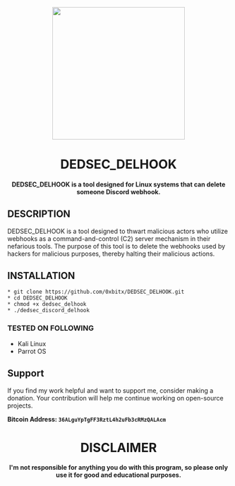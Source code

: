

<p align="center">
<img src="https://media3.giphy.com/media/v1.Y2lkPTc5MGI3NjExMWNoMm4yZ3U4YmFyZXk5bWZ2ZGMycm50MGxuNGVvemQxZzRheGU1dSZlcD12MV9pbnRlcm5hbF9naWZfYnlfaWQmY3Q9Zw/26gR0ImElLhnKb3iM/giphy.gif", width="300", height="300">
</p>
<h1 align="center"> DEDSEC_DELHOOK</h1>
<h4 align="center">DEDSEC_DELHOOK is a tool designed for Linux systems that can delete someone Discord webhook.</h4>

## DESCRIPTION
DEDSEC_DELHOOK is a tool designed to thwart malicious actors who utilize webhooks as a command-and-control (C2) server mechanism in their nefarious tools. The purpose of this tool is to delete the webhooks used by hackers for malicious purposes, thereby halting their malicious actions.

## INSTALLATION 
    * git clone https://github.com/0xbitx/DEDSEC_DELHOOK.git
    * cd DEDSEC_DELHOOK
    * chmod +x dedsec_delhook
    * ./dedsec_discord_delhook
### TESTED ON FOLLOWING

* Kali Linux 
* Parrot OS 

## Support

If you find my work helpful and want to support me, consider making a donation. Your contribution will help me continue working on open-source projects.

**Bitcoin Address: `36ALguYpTgFF3RztL4h2uFb3cRMzQALAcm`**

<h1 align="center"> DISCLAIMER </h1>

<h4 align="center">I'm not responsible for anything you do with this program, so please only use it for good and educational purposes. </h4>

